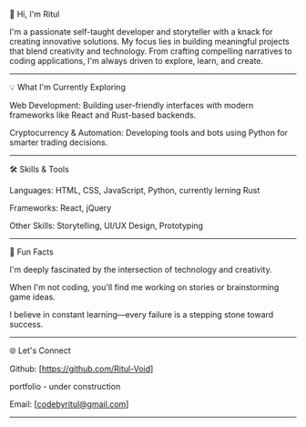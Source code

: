 👋 Hi, I'm Ritul

I'm a passionate self-taught developer and storyteller with a knack for creating innovative solutions. My focus lies in building meaningful projects that blend creativity and technology. From crafting compelling narratives to coding applications, I'm always driven to explore, learn, and create.


---

💡 What I'm Currently Exploring

Web Development: Building user-friendly interfaces with modern frameworks like React and Rust-based backends.

Cryptocurrency & Automation: Developing tools and bots using Python for smarter trading decisions.



---

🛠️ Skills & Tools

Languages: HTML, CSS, JavaScript, Python, currently lerning Rust

Frameworks: React, jQuery

Other Skills: Storytelling, UI/UX Design, Prototyping



---


🎯 Fun Facts

I'm deeply fascinated by the intersection of technology and creativity.

When I'm not coding, you'll find me working on stories or brainstorming game ideas.

I believe in constant learning—every failure is a stepping stone toward success.



---

🌐 Let's Connect

Github: [https://github.com/Ritul-Void]

portfolio - under construction

Email: [codebyritul@gmail.com]



---
